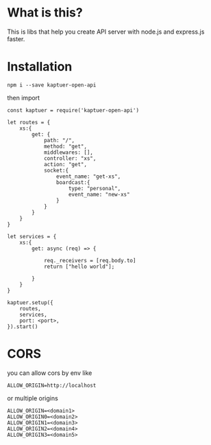 # What is this?

This is libs that help you create API server with node.js and express.js faster.

# Installation

`npm i --save kaptuer-open-api`

then import

```
const kaptuer = require('kaptuer-open-api')

let routes = {
    xs:{
        get: {
            path: "/",
            method: "get",
            middlewares: [],
            controller: "xs",
            action: "get",
            socket:{
                event_name: "get-xs",
                boardcast:{
                    type: "personal",
                    event_name: "new-xs"
                }
            }
        }
    }
}

let services = {
    xs:{
        get: async (req) => {

            req._receivers = [req.body.to]
            return ["hello world"];
            
        }
    }
}

kaptuer.setup({
    routes,
    services,
    port: <port>,
}).start()

```

# CORS

you can allow cors by env like
```
ALLOW_ORIGIN=http://localhost
```
or multiple origins

```
ALLOW_ORIGIN=<domain1>
ALLOW_ORIGIN0=<domain2>
ALLOW_ORIGIN1=<domain3>
ALLOW_ORIGIN2=<domain4>
ALLOW_ORIGIN3=<domain5>
```

